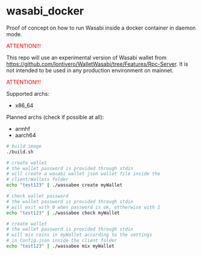# wasabi_docker
Proof of concept on how to run Wasabi inside a docker container in daemon mode.

 <span style="color:red">ATTENTION!!!</span> 
 
 This repo will use an experimental version of Wasabi wallet from https://github.com/lontivero/WalletWasabi/tree/Features/Rpc-Server.
 It is not intended to be used in any production environment on mainnet.
 
 <span style="color:red">ATTENTION!!!</span>

Supported archs:
* x86_64

Planned archs (check if possible at all):
* armhf
* aarch64

```bash
# build image
./build.sh

# create wallet
# the wallet password is provided through stdin
# will create a wasabi wallet json wallet file inside the 
# client/Wallets folder
echo "test123" | ./wassabee create myWallet

# check wallet password
# the wallet password is provided through stdin
# will exit with 0 when password is ok, ottherwise with 1
echo "test123" | ./wassabee check myWallet

# create wallet
# the wallet password is provided through stdin
# will mix coins in myWallet according to the settings
# in Config.json inside the client folder
echo "test123" | ./wassabee mix myWallet
```